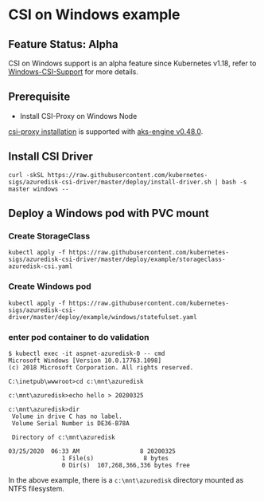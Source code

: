 # CSI on Windows example

## Feature Status: Alpha

CSI on Windows support is an alpha feature since Kubernetes v1.18, refer to [Windows-CSI-Support](https://github.com/kubernetes/enhancements/blob/master/keps/sig-windows/20190714-windows-csi-support.md) for more details.

## Prerequisite
- Install CSI-Proxy on Windows Node

[csi-proxy installation](https://github.com/Azure/aks-engine/blob/master/docs/topics/csi-proxy-windows.md) is supported with [aks-engine v0.48.0](https://github.com/Azure/aks-engine/releases/tag/v0.48.0).

## Install CSI Driver
```console
curl -skSL https://raw.githubusercontent.com/kubernetes-sigs/azuredisk-csi-driver/master/deploy/install-driver.sh | bash -s master windows --
```

## Deploy a Windows pod with PVC mount

### Create StorageClass

```console
kubectl apply -f https://raw.githubusercontent.com/kubernetes-sigs/azuredisk-csi-driver/master/deploy/example/storageclass-azuredisk-csi.yaml
```

### Create Windows pod

```console
kubectl apply -f https://raw.githubusercontent.com/kubernetes-sigs/azuredisk-csi-driver/master/deploy/example/windows/statefulset.yaml
```

### enter pod container to do validation

```console
$ kubectl exec -it aspnet-azuredisk-0 -- cmd
Microsoft Windows [Version 10.0.17763.1098]
(c) 2018 Microsoft Corporation. All rights reserved.

C:\inetpub\wwwroot>cd c:\mnt\azuredisk

c:\mnt\azuredisk>echo hello > 20200325

c:\mnt\azuredisk>dir
 Volume in drive C has no label.
 Volume Serial Number is DE36-B78A

 Directory of c:\mnt\azuredisk

03/25/2020  06:33 AM                 8 20200325
               1 File(s)              8 bytes
               0 Dir(s)  107,268,366,336 bytes free
```
In the above example, there is a `c:\mnt\azuredisk` directory mounted as NTFS filesystem.
